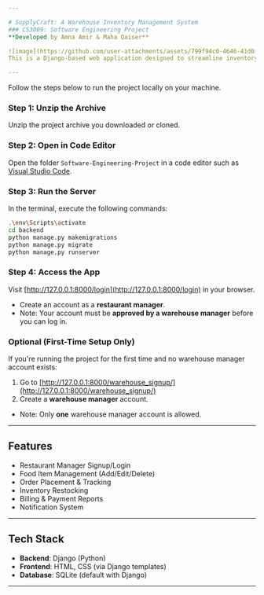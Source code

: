 ```yaml
---

# SupplyCraft: A Warehouse Inventory Management System  
### CS3009: Software Engineering Project  
**Developed by Amna Amir & Maha Qaiser**

![image](https://github.com/user-attachments/assets/799f94c0-4646-41d0-8552-7c2f4d353cb4)
This is a Django-based web application designed to streamline inventory management between  a **warehouse manager** and **restaurant managers**.

---
```


Follow the steps below to run the project locally on your machine.

### Step 1: Unzip the Archive

Unzip the project archive you downloaded or cloned.

### Step 2: Open in Code Editor

Open the folder `Software-Engineering-Project` in a code editor such as [Visual Studio Code](https://code.visualstudio.com/).

### Step 3: Run the Server

In the terminal, execute the following commands:

```bash
.\env\Scripts\activate
cd backend
python manage.py makemigrations
python manage.py migrate
python manage.py runserver
```

### Step 4: Access the App

Visit [http://127.0.0.1:8000/login](http://127.0.0.1:8000/login) in your browser.

- Create an account as a **restaurant manager**.
- Note: Your account must be **approved by a warehouse manager** before you can log in.

### Optional (First-Time Setup Only)

If you're running the project for the first time and no warehouse manager account exists:

1. Go to [http://127.0.0.1:8000/warehouse_signup/](http://127.0.0.1:8000/warehouse_signup/)
2. Create a **warehouse manager** account.
 - Note: Only **one** warehouse manager account is allowed.

---

## Features

- Restaurant Manager Signup/Login
- Food Item Management (Add/Edit/Delete)
- Order Placement & Tracking
- Inventory Restocking
- Billing & Payment Reports
- Notification System

---

## Tech Stack

- **Backend**: Django (Python)
- **Frontend**: HTML, CSS (via Django templates)
- **Database**: SQLite (default with Django)

---

